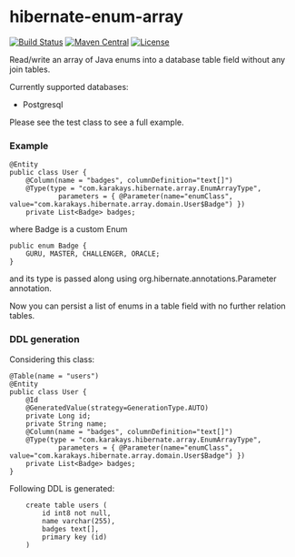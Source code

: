 hibernate-enum-array
====================


[![Build Status](https://travis-ci.org/karakays/hibernate-enum-array.svg?branch=master)](https://travis-ci.org/karakays/hibernate-enum-array?branch=master) [![Maven Central](https://maven-badges.herokuapp.com/maven-central/com.karakays.hibernate/hibernate-enum-array/badge.svg)](https://maven-badges.herokuapp.com/maven-central/com.karakays.hibernate/hibernate-enum-array/) [![License](https://img.shields.io/badge/License-Apache%202.0-blue.svg)](https://opensource.org/licenses/Apache-2.0)

Read/write an array of Java enums into a database table field without any join tables. 

Currently supported databases:
- Postgresql

Please see the test class to see a full example.

### Example 

```
@Entity
public class User {
    @Column(name = "badges", columnDefinition="text[]")
    @Type(type = "com.karakays.hibernate.array.EnumArrayType",
            parameters = { @Parameter(name="enumClass", value="com.karakays.hibernate.array.domain.User$Badge") })
    private List<Badge> badges;

```

where Badge is a custom Enum

```
public enum Badge {
    GURU, MASTER, CHALLENGER, ORACLE;
}
```
and its type is passed along using org.hibernate.annotations.Parameter annotation.

Now you can persist a list of enums in a table field with no further relation tables.  

### DDL generation

Considering this class:
```
@Table(name = "users")
@Entity
public class User {
    @Id
    @GeneratedValue(strategy=GenerationType.AUTO)
    private Long id;
    private String name;
    @Column(name = "badges", columnDefinition="text[]")
    @Type(type = "com.karakays.hibernate.array.EnumArrayType",
            parameters = { @Parameter(name="enumClass", value="com.karakays.hibernate.array.domain.User$Badge") })
    private List<Badge> badges;
}
```

Following DDL is generated:

```
    create table users (
        id int8 not null,
        name varchar(255),
        badges text[],
        primary key (id)
    )
```
